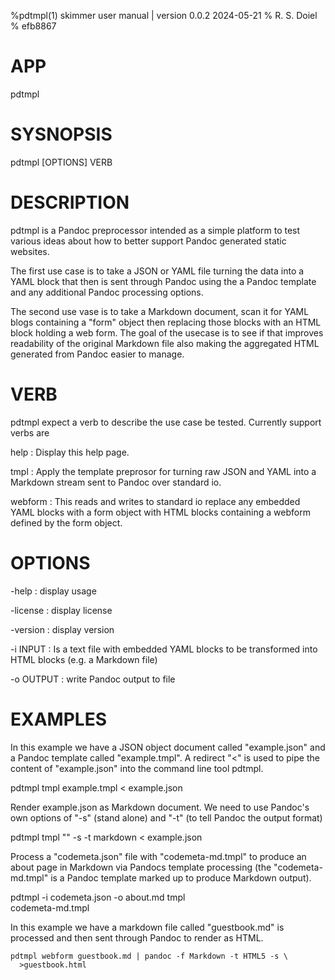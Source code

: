 %pdtmpl(1) skimmer user manual | version 0.0.2 2024-05-21
% R. S. Doiel
% efb8867

# APP

pdtmpl

# SYSNOPSIS

pdtmpl [OPTIONS] VERB

# DESCRIPTION

pdtmpl is a Pandoc preprocessor intended as a simple platform to test various
ideas about how to better support Pandoc generated static websites.

The first use case is to take a JSON or YAML file
turning the data into a YAML block that then is sent through Pandoc using
the a Pandoc template and any additional Pandoc processing options. 

The second use vase is to take a Markdown document, scan it for YAML blogs
containing a "form" object then replacing those blocks with an HTML block
holding a web form. The goal of the usecase is to see if that improves
readability of the original Markdown file also making the aggregated 
HTML generated from Pandoc easier to manage.

# VERB

pdtmpl expect a verb to describe the use case be tested. Currently
support verbs are

help
: Display this help page.

tmpl
: Apply the template preprosor for turning raw JSON and YAML into
a Markdown stream sent to Pandoc over standard io.

webform
: This reads and writes to standard io replace any embedded YAML blocks
with a form object with HTML blocks containing a webform defined by the
form object.

# OPTIONS

-help
: display usage

-license
: display license

-version
: display version

-i INPUT
: Is a text file with embedded YAML blocks to be transformed
into HTML blocks (e.g. a Markdown file)

-o OUTPUT
: write Pandoc output to file

# EXAMPLES

In this example we have a JSON object document called
"example.json" and a Pandoc template called "example.tmpl".
A redirect "<" is used to pipe the content of "example.json"
into the command line tool pdtmpl.

  pdtmpl tmpl example.tmpl < example.json

Render example.json as Markdown document. We need to use
Pandoc's own options of "-s" (stand alone) and "-t" (to
tell Pandoc the output format)

  pdtmpl tmpl "" -s -t markdown < example.json

Process a "codemeta.json" file with "codemeta-md.tmpl" to
produce an about page in Markdown via Pandocs template
processing (the "codemeta-md.tmpl" is a Pandoc template
marked up to produce Markdown output).

  pdtmpl -i codemeta.json -o about.md tmpl \
             codemeta-md.tmpl


In this example we have a markdown file called "guestbook.md"
is processed and then sent through Pandoc to render as HTML.

~~~shell
pdtmpl webform guestbook.md | pandoc -f Markdown -t HTML5 -s \
  >guestbook.html
~~~

